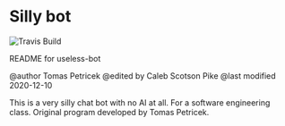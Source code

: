 # Silly bot

![Travis Build](https://api.travis-ci.com/tpetricek/silly-bot.svg?branch=master)

README for useless-bot

@author Tomas Petricek
@edited by Caleb Scotson Pike
@last modified 2020-12-10

This is a very silly chat bot with no AI at all. For a software engineering class.
Original program developed by Tomas Petricek.
 